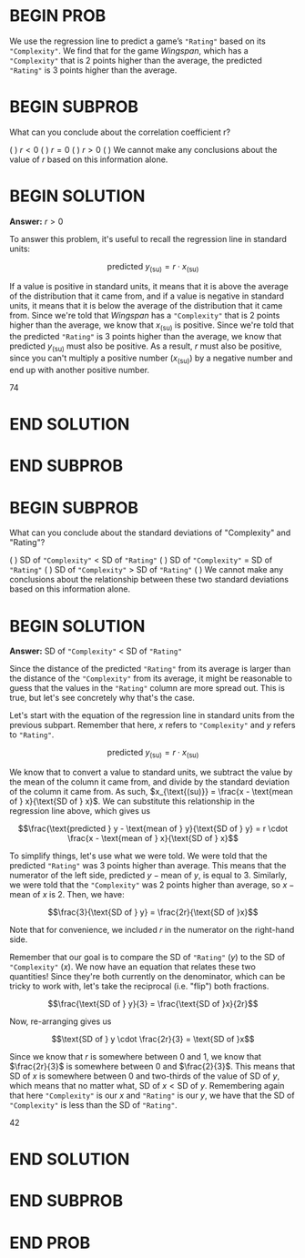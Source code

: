 # BEGIN PROB
We use the regression line to predict a game’s `"Rating"` based on its `"Complexity"`. We find that for the game *Wingspan*, which has a `"Complexity"` that is 2 points higher than the average, the predicted `"Rating"` is 3 points higher than the average.

# BEGIN SUBPROB
What can you conclude about the correlation coefficient r?

( ) $r < 0$
( ) $r = 0$
( ) $r > 0$
( ) We cannot make any conclusions about the value of $r$ based on this information alone.

# BEGIN SOLUTION

**Answer:** $r > 0$

To answer this problem, it's useful to recall the regression line in standard units:

$$\text{predicted } y_{\text{(su)}} = r \cdot x_{\text{(su)}}$$

If a value is positive in standard units, it means that it is above the average of the distribution that it came from, and if a value is negative in standard units, it means that it is below the average of the distribution that it came from. Since we're told that *Wingspan* has a `"Complexity"` that is 2 points higher than the average, we know that $x_{\text{(su)}}$ is positive. Since we're told that the predicted `"Rating"` is 3 points higher than the average, we know that $\text{predicted } y_{\text{(su)}}$ must also be positive. As a result, $r$ must also be positive, since you can't multiply a positive number ($x_{\text{(su)}}$) by a negative number and end up with another positive number.

<average>74</average>

# END SOLUTION

# END SUBPROB

# BEGIN SUBPROB
What can you conclude about the standard deviations of "Complexity" and "Rating"?

( ) SD of `"Complexity"` < SD of `"Rating"`
( ) SD of `"Complexity"` = SD of `"Rating"`
( ) SD of `"Complexity"` > SD of `"Rating"`
( ) We cannot make any conclusions about the relationship between these two standard deviations based on this information alone.

# BEGIN SOLUTION

**Answer:** SD of `"Complexity"` < SD of `"Rating"`

Since the distance of the predicted `"Rating"` from its average is larger than the distance of the `"Complexity"` from its average, it might be reasonable to guess that the values in the `"Rating"` column are more spread out. This is true, but let's see concretely why that's the case.

Let's start with the equation of the regression line in standard units from the previous subpart. Remember that here, $x$ refers to `"Complexity"` and $y$ refers to `"Rating"`.

$$\text{predicted } y_{\text{(su)}} = r \cdot x_{\text{(su)}}$$

We know that to convert a value to standard units, we subtract the value by the mean of the column it came from, and divide by the standard deviation of the column it came from. As such, $x_{\text{(su)}} = \frac{x - \text{mean of } x}{\text{SD of } x}$. We can substitute this relationship in the regression line above, which gives us

$$\frac{\text{predicted } y - \text{mean of } y}{\text{SD of } y} = r \cdot \frac{x - \text{mean of } x}{\text{SD of } x}$$

To simplify things, let's use what we were told. We were told that the predicted `"Rating"` was 3 points higher than average. This means that the numerator of the left side, $\text{predicted } y - \text{mean of } y$, is equal to 3. Similarly, we were told that the `"Complexity"` was 2 points higher than average, so $x - \text{mean of } x$ is 2. Then, we have:

$$\frac{3}{\text{SD of } y} = \frac{2r}{\text{SD of }x}$$

Note that for convenience, we included $r$ in the numerator on the right-hand side.

Remember that our goal is to compare the SD of `"Rating"` ($y$) to the SD of `"Complexity"` ($x$). We now have an equation that relates these two quantities! Since they're both currently on the denominator, which can be tricky to work with, let's take the reciprocal (i.e. "flip") both fractions.

$$\frac{\text{SD of } y}{3} = \frac{\text{SD of }x}{2r}$$

Now, re-arranging gives us

$$\text{SD of } y \cdot \frac{2r}{3} = \text{SD of }x$$

Since we know that $r$ is somewhere between 0 and 1, we know that $\frac{2r}{3}$ is somewhere between 0 and $\frac{2}{3}$. This means that $\text{SD of } x$ is somewhere between 0 and two-thirds of the value of $\text{SD of } y$, which means that no matter what, $\text{SD of } x < \text{SD of } y$. Remembering again that here `"Complexity"` is our $x$ and `"Rating"` is our $y$, we have that the SD of `"Complexity"` is less than the SD of `"Rating"`.

<average>42</average>

# END SOLUTION

# END SUBPROB

# END PROB
